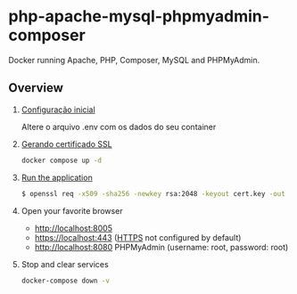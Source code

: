 # php-apache-mysql-phpmyadmin-composer

Docker running Apache, PHP, Composer, MySQL and PHPMyAdmin.

## Overview

1. [Configuração inicial](#initial-config)

    Altere o arquivo .env com os dados do seu container

2. [Gerando certificado SSL](#certificate)

    ```sh
    docker compose up -d
    ```

3. [Run the application](#run-application)

    ```sh
    $ openssl req -x509 -sha256 -newkey rsa:2048 -keyout cert.key -out cert.crt -days 365 -nodes
    ```

4. Open your favorite browser

    * [http://localhost:8005](http://localhost:8005/)
    * [https://localhost:443](https://localhost:443/) ([HTTPS](#configure-apache-with-ssl-certificates) not configured by default)
    * [http://localhost:8080](http://localhost:8080/) PHPMyAdmin (username: root, password: root)
    
5. Stop and clear services

    ```sh
    docker-compose down -v
    ```
